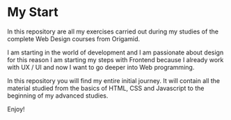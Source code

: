 # My Start

In this repository are all my exercises carried out during my studies of the complete Web Design courses from Origamid.

I am starting in the world of development and I am passionate about design for this reason I am starting my steps with Frontend because I already work with UX / UI and now I want to go deeper into Web programming.

In this repository you will find my entire initial journey. It will contain all the material studied from the basics of HTML, CSS and Javascript to the beginning of my advanced studies.

Enjoy!
